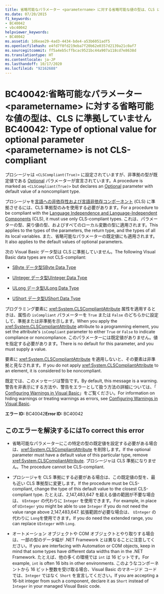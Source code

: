 ```yaml
---
title: 省略可能なパラメーター <parametername> に対する省略可能な値の型は、CLS に準拠していません
ms.date: 07/20/2015
f1_keywords:
- BC40042
- vbc40042
helpviewer_keywords:
- BC40042
ms.assetid: 1d6eae29-4ad3-4434-bde4-a53b6051adf5
ms.openlocfilehash: e4fd7f0fd219eba7f20b62e0357d2139a21c0af7
ms.sourcegitcommit: ff5a4eb5cffbcac9521bc44a907a118cd7e8638d
ms.translationtype: HT
ms.contentlocale: ja-JP
ms.lasthandoff: 10/17/2020
ms.locfileid: "92162688"
---
```

# <a name="bc40042-type-of-optional-value-for-optional-parameter-parametername-is-not-cls-compliant"></a><span data-ttu-id="0850e-102">BC40042:省略可能なパラメーター \<parametername> に対する省略可能な値の型は、CLS に準拠していません</span><span class="sxs-lookup"><span data-stu-id="0850e-102">BC40042: Type of optional value for optional parameter \<parametername> is not CLS-compliant</span></span>

<span data-ttu-id="0850e-103">プロシージャは `<CLSCompliant(True)>` に設定されていますが、非準拠の型が既定値である [Optional](../modifiers/optional.md) パラメーターが宣言されています。</span><span class="sxs-lookup"><span data-stu-id="0850e-103">A procedure is marked as `<CLSCompliant(True)>` but declares an [Optional](../modifiers/optional.md) parameter with default value of a noncompliant type.</span></span>

 <span data-ttu-id="0850e-104">プロシージャを[言語への非依存性および言語非依存コンポーネント](../../../standard/language-independence-and-language-independent-components.md) (CLS) に準拠させるには、CLS 準拠型のみを使用する必要があります。</span><span class="sxs-lookup"><span data-stu-id="0850e-104">For a procedure to be compliant with the [Language Independence and Language-Independent Components](../../../standard/language-independence-and-language-independent-components.md) (CLS), it must use only CLS-compliant types.</span></span> <span data-ttu-id="0850e-105">これは、パラメーターの型、戻り値の型、およびすべてのローカル変数の型に適用されます。</span><span class="sxs-lookup"><span data-stu-id="0850e-105">This applies to the types of the parameters, the return type, and the types of all its local variables.</span></span> <span data-ttu-id="0850e-106">また、省略可能なパラメーターの既定値にも適用されます。</span><span class="sxs-lookup"><span data-stu-id="0850e-106">It also applies to the default values of optional parameters.</span></span>

 <span data-ttu-id="0850e-107">次の Visual Basic データ型は CLS に準拠していません。</span><span class="sxs-lookup"><span data-stu-id="0850e-107">The following Visual Basic data types are not CLS-compliant:</span></span>

- [<span data-ttu-id="0850e-108">SByte データ型</span><span class="sxs-lookup"><span data-stu-id="0850e-108">SByte Data Type</span></span>](../data-types/sbyte-data-type.md)

- [<span data-ttu-id="0850e-109">UInteger データ型</span><span class="sxs-lookup"><span data-stu-id="0850e-109">UInteger Data Type</span></span>](../data-types/uinteger-data-type.md)

- [<span data-ttu-id="0850e-110">ULong データ型</span><span class="sxs-lookup"><span data-stu-id="0850e-110">ULong Data Type</span></span>](../data-types/ulong-data-type.md)

- [<span data-ttu-id="0850e-111">UShort データ型</span><span class="sxs-lookup"><span data-stu-id="0850e-111">UShort Data Type</span></span>](../data-types/ushort-data-type.md)

 <span data-ttu-id="0850e-112">プログラミング要素に <xref:System.CLSCompliantAttribute> 属性を適用するときは、属性の `isCompliant` パラメーターを `True` または `False` のどちらかに設定して、準拠または非準拠を示します。</span><span class="sxs-lookup"><span data-stu-id="0850e-112">When you apply the <xref:System.CLSCompliantAttribute> attribute to a programming element, you set the attribute's `isCompliant` parameter to either `True` or `False` to indicate compliance or noncompliance.</span></span> <span data-ttu-id="0850e-113">このパラメーターには既定値がありません。値を指定する必要があります。</span><span class="sxs-lookup"><span data-stu-id="0850e-113">There is no default for this parameter, and you must supply a value.</span></span>

 <span data-ttu-id="0850e-114">要素に <xref:System.CLSCompliantAttribute> を適用しないと、その要素は非準拠と見なされます。</span><span class="sxs-lookup"><span data-stu-id="0850e-114">If you do not apply <xref:System.CLSCompliantAttribute> to an element, it is considered to be noncompliant.</span></span>

 <span data-ttu-id="0850e-115">既定では、このメッセージは警告です。</span><span class="sxs-lookup"><span data-stu-id="0850e-115">By default, this message is a warning.</span></span> <span data-ttu-id="0850e-116">警告を非表示にする方法や、警告をエラーとして扱う方法の詳細については、「 [Configuring Warnings in Visual Basic](/visualstudio/ide/configuring-warnings-in-visual-basic)」をご覧ください。</span><span class="sxs-lookup"><span data-stu-id="0850e-116">For information on hiding warnings or treating warnings as errors, see [Configuring Warnings in Visual Basic](/visualstudio/ide/configuring-warnings-in-visual-basic).</span></span>

 <span data-ttu-id="0850e-117">**エラー ID:** BC40042</span><span class="sxs-lookup"><span data-stu-id="0850e-117">**Error ID:** BC40042</span></span>

## <a name="to-correct-this-error"></a><span data-ttu-id="0850e-118">このエラーを解決するには</span><span class="sxs-lookup"><span data-stu-id="0850e-118">To correct this error</span></span>

- <span data-ttu-id="0850e-119">省略可能なパラメーターにこの特定の型の既定値を設定する必要がある場合は、<xref:System.CLSCompliantAttribute> を削除します。</span><span class="sxs-lookup"><span data-stu-id="0850e-119">If the optional parameter must have a default value of this particular type, remove <xref:System.CLSCompliantAttribute>.</span></span> <span data-ttu-id="0850e-120">プロシージャは CLS 準拠になりません。</span><span class="sxs-lookup"><span data-stu-id="0850e-120">The procedure cannot be CLS-compliant.</span></span>

- <span data-ttu-id="0850e-121">プロシージャを CLS 準拠にする必要がある場合は、この既定値の型を、最も近い CLS 準拠型に変更します。</span><span class="sxs-lookup"><span data-stu-id="0850e-121">If the procedure must be CLS-compliant, change the type of this default value to the closest CLS-compliant type.</span></span> <span data-ttu-id="0850e-122">たとえば、2,147,483,647 を超える値の範囲が不要な場合は、 `UInteger` の代わりに `Integer` を使用できます。</span><span class="sxs-lookup"><span data-stu-id="0850e-122">For example, in place of `UInteger` you might be able to use `Integer` if you do not need the value range above 2,147,483,647.</span></span> <span data-ttu-id="0850e-123">拡張範囲が必要な場合は、 `UInteger` の代わりに `Long`を使用できます。</span><span class="sxs-lookup"><span data-stu-id="0850e-123">If you do need the extended range, you can replace `UInteger` with `Long`.</span></span>

- <span data-ttu-id="0850e-124">オートメーション オブジェクトや COM オブジェクトとやり取りする場合は、一部の型のデータ幅が .NET Framework とは異なることに注意してください。</span><span class="sxs-lookup"><span data-stu-id="0850e-124">If you are interfacing with Automation or COM objects, keep in mind that some types have different data widths than in the .NET Framework.</span></span> <span data-ttu-id="0850e-125">たとえば、他の多くの環境では `int` は 16 ビットです。</span><span class="sxs-lookup"><span data-stu-id="0850e-125">For example, `int` is often 16 bits in other environments.</span></span> <span data-ttu-id="0850e-126">このようなコンポーネントから 16 ビット整数を受け取る場合、Visual Basic のマネージド コードでは、`Integer` ではなく `Short` を宣言してください。</span><span class="sxs-lookup"><span data-stu-id="0850e-126">If you are accepting a 16-bit integer from such a component, declare it as `Short` instead of `Integer` in your managed Visual Basic code.</span></span>
